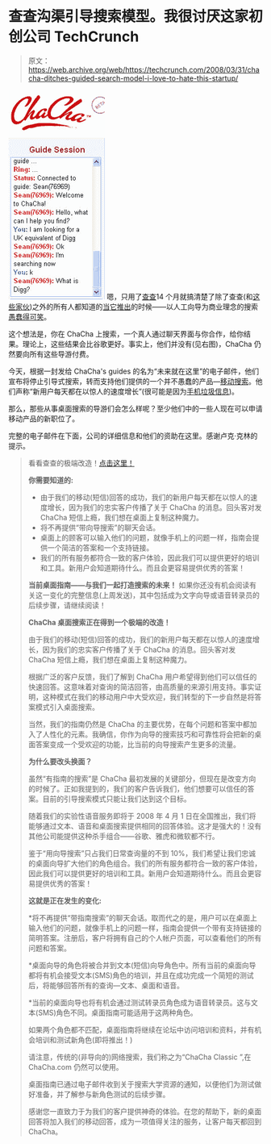 # 查查沟渠引导搜索模型。我很讨厌这家初创公司 TechCrunch

> 原文：<https://web.archive.org/web/https://techcrunch.com/2008/03/31/chacha-ditches-guided-search-model-i-love-to-hate-this-startup/>

[![](img/9f930067abfa85cd20501deaa0f93d04.png)](https://web.archive.org/web/20221209120117/http://www.crunchbase.com/company/chacha) 嗯，只用了[查查](https://web.archive.org/web/20221209120117/http://www.chacha.com/)14 个月就搞清楚了除了查查(和[这些家伙](https://web.archive.org/web/20221209120117/http://www.beta.techcrunch.com/2007/11/14/chacha-a-bad-idea-poorly-executed-raises-10-million/))之外的所有人都知道的[当它推出](https://web.archive.org/web/20221209120117/http://www.beta.techcrunch.com/2007/01/08/a-place-for-lonely-searchers/)的时候——以人工向导为商业理念的搜索[愚蠢得可笑](https://web.archive.org/web/20221209120117/http://www.beta.techcrunch.com/2007/03/03/chacha-90-pranksters/)。

这个想法是，你在 ChaCha 上搜索，一个真人通过聊天界面与你合作，给你结果。理论上，这些结果会比谷歌更好。事实上，他们并没有(见右图)，ChaCha 仍然要向所有这些导游付费。

今天，根据一封发给 ChaCha's guides 的名为“未来就在这里”的电子邮件，他们宣布将停止引导式搜索，转而支持他们提供的一个并不愚蠢的产品—[移动搜索](https://web.archive.org/web/20221209120117/http://www.beta.techcrunch.com/2008/01/02/chacha-launches-mobile-interface-they-still-suck/)。他们声称“新用户每天都在以惊人的速度增长”(很可能是因为[手机垃圾信息](https://web.archive.org/web/20221209120117/http://www.beta.techcrunch.com/2008/01/14/hey-chacha-i-dont-like-sms-spam/))。

那么，那些从事桌面搜索的导游们会怎么样呢？至少他们中的一些人现在可以申请移动产品的新职位了。

完整的电子邮件在下面，公司的详细信息和他们的资助在这里。感谢卢克·克林的提示。

> 看看查查的极端改造！[点击这里！](https://web.archive.org/web/20221209120117/https://www.chacha.com/)
> 
> **你需要知道的:**
> 
> *   由于我们的移动(短信)回答的成功，我们的新用户每天都在以惊人的速度增长，因为我们的忠实客户传播了关于 ChaCha 的消息。回头客对发 ChaCha 短信上瘾，我们想在桌面上复制这种魔力。
> *   将不再提供“带向导搜索”的聊天会话。
> *   桌面上的顾客可以输入他们的问题，就像手机上的问题一样，指南会提供一个简洁的答案和一个支持链接。
> *   我们的所有服务都符合一致的客户体验，因此我们可以提供更好的培训和工具。新用户会知道期待什么。而且会更容易提供优秀的答案！
> 
>  **当前桌面指南——与我们一起打造搜索的未来！**
> 如果你还没有机会阅读有关这一变化的完整信息(上周发送)，其中包括成为文字向导或语音转录员的后续步骤，请继续阅读！
> 
> **ChaCha 桌面搜索正在得到一个极端的改造！**
> 
> 由于我们的移动(短信)回答的成功，我们的新用户每天都在以惊人的速度增长，因为我们的忠实客户传播了关于 ChaCha 的消息。回头客对发 ChaCha 短信上瘾，我们想在桌面上复制这种魔力。
> 
> 根据广泛的客户反馈，我们了解到 ChaCha 用户希望得到他们可以信任的快速回答。这意味着对查询的简洁回答，由高质量的来源引用支持。事实证明，这种模式在我们的移动用户中大受欢迎，我们转型的下一步自然是将答案模式引入桌面搜索。
> 
> 当然，我们的指南仍然是 ChaCha 的主要优势，在每个问题和答案中都加入了人性化的元素。我确信，你作为向导的搜索技巧和可靠性将会把新的桌面答案变成一个受欢迎的功能，比当前的向导搜索产生更多的流量。
> 
> **为什么要改头换面？**
> 
> 虽然“有指南的搜索”是 ChaCha 最初发展的关键部分，但现在是改变方向的时候了。正如我提到的，我们的客户告诉我们，他们想要可以信任的答案。目前的引导搜索模式只能让我们达到这个目标。
> 
> 随着我们的实验性语音服务即将于 2008 年 4 月 1 日在全国推出，我们将能够通过文本、语音和桌面搜索提供相同的回答体验。这才是强大的！没有其他公司能提供这种杀手组合——谷歌、雅虎和微软都不行。
> 
> 鉴于“用向导搜索”只占我们日常查询量的不到 10%，我们希望让我们忠诚的桌面向导扩大他们的角色组合。我们的所有服务都符合一致的客户体验，因此我们可以提供更好的培训和工具。新用户会知道期待什么。而且会更容易提供优秀的答案！
> 
> **这就是正在发生的变化:**
> 
> *将不再提供“带指南搜索”的聊天会话。取而代之的是，用户可以在桌面上输入他们的问题，就像手机上的问题一样，指南会提供一个带有支持链接的简明答案。注册后，客户将拥有自己的个人帐户页面，可以查看他们的所有问题和答案。
> 
> *桌面向导的角色将被合并到文本(短信)向导角色中。所有当前的桌面向导都将有机会接受文本(SMS)角色的培训，并且在成功完成一个简短的测试后，将能够回答所有的查询—文本、桌面和语音。
> 
> *当前的桌面向导也将有机会通过测试转录员角色成为语音转录员。这与文本(SMS)角色不同。桌面指南可能适用于这两种角色。
> 
> 如果两个角色都不匹配，桌面指南将继续在论坛中访问培训和资料，并有机会培训和测试新角色(即将推出！)
> 
> 请注意，传统的(非导向的)网络搜索，我们称之为“ChaCha Classic ”,在 ChaCha.com 仍然可以使用。
> 
> 桌面指南已通过电子邮件收到关于搜索大学资源的通知，以便他们为测试做好准备，并了解参与新角色测试的后续步骤。
> 
> 感谢您一直致力于为我们的客户提供神奇的体验。在您的帮助下，新的桌面回答将加入我们的移动回答，成为一项值得关注的服务，让客户每天都回到 ChaCha。